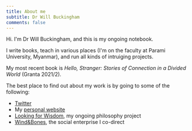 ```yaml
---
title: About me
subtitle: Dr Will Buckingham
comments: false
---
```


Hi. I'm Dr Will Buckingham, and this is my ongoing notebook.

I write books, teach in various places (I'm on the faculty at Parami University, Myanmar), and run all kinds of intruiging projects.

My most recent book is *Hello, Stranger: Stories of Connection in a Divided World* (Granta 2021/2).

The best place to find out about my work is by going to some of the following:

- [Twitter](https://www.twitter.com)
- My [personal website](https://www.willbuckingham.com)
- [Looking for Wisdom](https://www.lookingforwisdom.com), my ongoing philosophy project
- [Wind&Bones](https://www.windandbones.com), the social enterprise I co-direct

